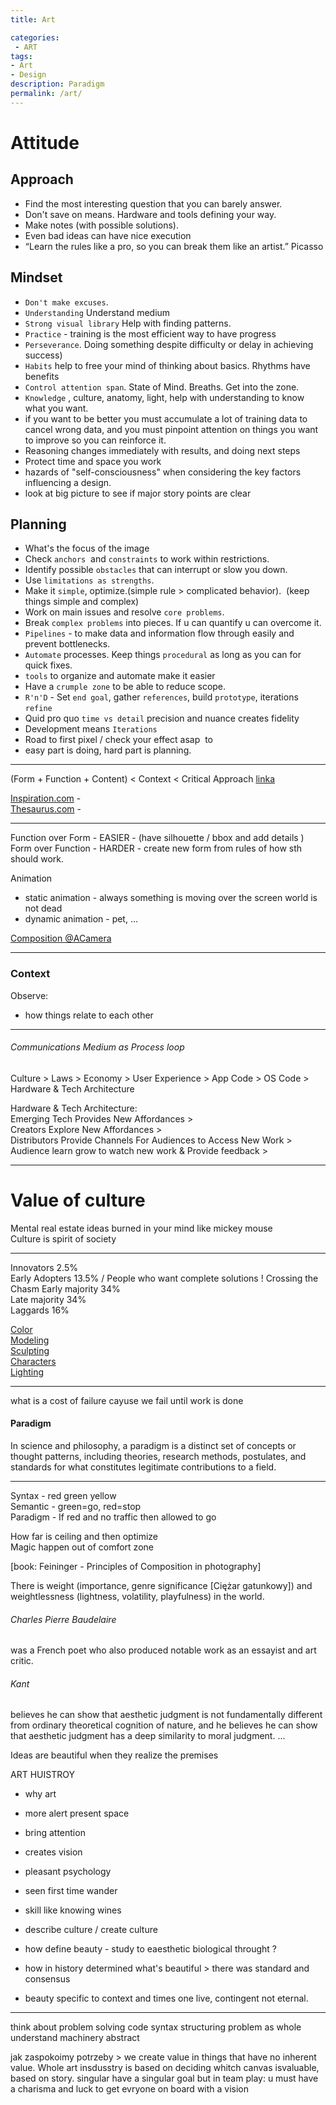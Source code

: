 ```yaml
---
title: Art

categories:
 - ART
tags:
- Art
- Design
description: Paradigm
permalink: /art/
---
```


# Attitude

## Approach

- Find the most interesting question that you can barely answer.
- Don't save on means. Hardware and tools defining your way.  
- Make notes (with possible solutions).
- Even bad ideas can have nice execution
- “Learn the rules like a pro, so you can break them like an artist.” Picasso


## Mindset

- `Don't make excuses`.  
- `Understanding` Understand medium
- `Strong visual library` Help with finding patterns.
- `Practice` - training is the most efficient way to have progress
- `Perseverance`. Doing something despite difficulty or delay in achieving success)
- `Habits` help to free your mind of thinking about basics. Rhythms have benefits
- `Control attention span`. State of Mind. Breaths. Get into the zone.
- `Knowledge` , culture, anatomy, light, help with understanding to know what you want.
- if you want to be better you must accumulate a lot of training data to cancel wrong data, and you must pinpoint attention on things you want to improve so you can reinforce it.
- Reasoning  changes immediately with results, and doing next steps
- Protect time and space  you work
- hazards of "self-consciousness" when considering the key factors influencing a design.
- look at  big picture to see if major story points are clear


## Planning  
- What's the focus of the image
- Check `anchors`  and `constraints` to work within restrictions.  
- Identify possible `obstacles` that can interrupt or slow you down.
- Use `limitations as strengths`.
- Make it `simple`, optimize.(simple rule > complicated behavior).  (keep things simple and complex)
- Work on main issues and resolve `core problems`.  
- Break `complex problems` into pieces. If u can quantify u can overcome it.
- `Pipelines` - to make data and information flow through easily and prevent bottlenecks.
- `Automate` processes. Keep things `procedural` as long as you can for quick fixes.
- `tools` to organize and automate make it easier
- Have a `crumple zone` to be able to reduce scope.
- `R'n'D` - Set `end goal`, gather `references`, build `prototype`, iterations `refine`  
- Quid pro quo `time vs detail` precision and nuance creates fidelity
- Development means `Iterations`
- Road to first pixel / check your effect asap  to
- easy part is doing, hard part is planning.

---

(Form + Function + Content) < Context < Critical Approach
[linka](https://www.google.com/search?q=artistic+merits&oq=artistic+merits&aqs=chrome..69i57j0l4.3258j0j7&sourceid=chrome&ie=UTF-8)

[Inspiration.com](https://inspirassion.com)  -  
[Thesaurus.com](https://www.thesaurus.com/) -      


---

Function over Form  - EASIER - (have silhouette / bbox and add details )
Form over Function - HARDER - create new form from rules of how sth should work.

Animation
- static animation - always something is moving over the screen    world is not dead  
- dynamic animation - pet, ...




[Composition @ACamera](/camera/)


---
### Context
Observe:
- how things relate to each other  


----

######   Communications Medium as Process loop




Culture > Laws > Economy > User Experience > App Code > OS Code > Hardware & Tech Architecture

Hardware & Tech Architecture:  
Emerging Tech Provides New Affordances >     
Creators Explore New Affordances >  
Distributors Provide Channels For Audiences to Access New Work >  
Audience learn grow to watch new work & Provide feedback >  


---

# Value of culture
Mental real estate ideas burned in your mind like mickey mouse  
Culture is spirit of society  


---




Innovators 2.5%    
Early Adopters 13.5%  / People who want complete solutions  ! Crossing the Chasm
Early majority 34%  
Late majority 34%  
Laggards 16%   



[Color](/color/)  
[Modeling](/modeling/)  
[Sculpting](/sculpting/)    
[Characters](/characters/)  
[Lighting](/lighting/)  

---

what is a cost of failure cayuse we fail until work is done
#### Paradigm
In science and philosophy, a paradigm is a distinct set of concepts or thought patterns, including theories, research methods, postulates, and standards for what constitutes legitimate contributions to a field.

----

Syntax - red green yellow    
Semantic - green=go, red=stop  
Paradigm -  If red and no traffic then allowed to go   




How far is ceiling and then optimize  
Magic happen out of comfort zone  

[book: Feininger -  Principles of Composition in photography]

There is weight (importance, genre significance [Ciężar gatunkowy]) and weightlessness (lightness, volatility, playfulness) in the world.

###### Charles Pierre Baudelaire

was a French poet who also produced notable work as an essayist and art critic.

###### Kant
believes he can show that aesthetic judgment is not fundamentally different from ordinary theoretical cognition of nature, and he believes he can show that aesthetic judgment has a deep similarity to moral judgment. ...

Ideas are beautiful when they realize the premises

ART HUISTROY
- why art
- more alert present space
- bring attention
- creates vision
- pleasant psychology
- seen first time wander
- skill like knowing wines
- describe culture / create culture
- how define beauty  - study to eaesthetic  biological throught ?

- how in history determined what's beautiful > there was standard and consensus
- beauty specific to context and times one live, contingent not eternal.

------
think about problem solving
code syntax
structuring
problem as whole
understand machinery
abstract


jak zaspokoimy potrzeby > we create value in things that have no inherent value. Whole art insdusstry is based on deciding whitch canvas isvaluable, based on story.
singular
have a singular goal but in team play: u must have a charisma and luck to get evryone on board with a vision
